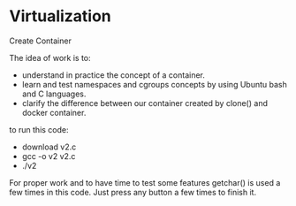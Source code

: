 # Virtualization
Create Container

The idea of work is to:
-	understand in practice the concept of a container. 
-	learn and test namespaces and cgroups concepts by using Ubuntu bash and C languages. 
-	clarify the difference between our container created by clone() and docker container.


to run this code:
- download v2.c
- gcc -o v2 v2.c
- ./v2

For proper work and to have time to test some features getchar() is used a few times in this code. Just press any button a few times to finish it.
